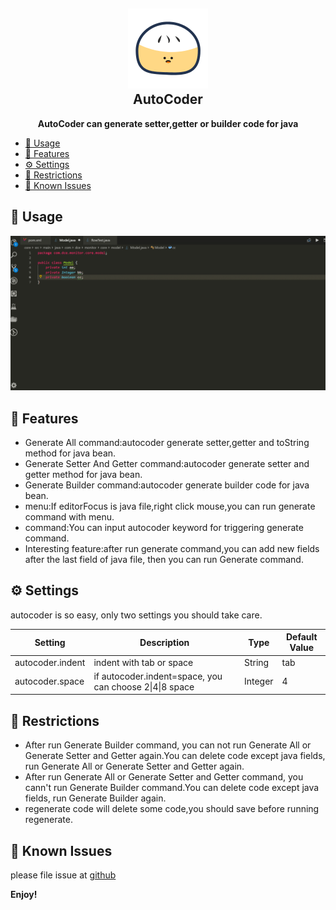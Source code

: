 <h2 align="center"><img src="images/icon.png" height="128"><br>AutoCoder</h2>
<p align="center"><strong>AutoCoder can generate setter,getter or builder code for java</strong></p>

- [🌴 Usage](#%F0%9F%8C%B4-usage)
- [💮 Features](#%F0%9F%92%AE-features)
- [⚙️ Settings](#%E2%9A%99%EF%B8%8F-settings)
- [🤣 Restrictions](#%F0%9F%A4%A3-restrictions)
- [🐛 Known Issues](#%F0%9F%90%9B-known-issues)
## 🌴 Usage
![How to use](images/usages.gif)
## 💮 Features
- Generate All command:autocoder generate setter,getter and toString method for java bean.
- Generate Setter And Getter command:autocoder generate setter and getter method for java bean.
- Generate Builder command:autocoder generate builder code for java bean.
- menu:If editorFocus is java file,right click mouse,you can run generate command with menu.
- command:You can input autocoder keyword for triggering generate command.
- Interesting feature:after run generate command,you can add new fields after the last field of java file, then you can run Generate command.
## ⚙️ Settings
autocoder is so easy, only two settings you should take care.

| Setting          | Description                                             | Type    | Default Value |
| ---------------- | ------------------------------------------------------- | ------- | ------------- |
| autocoder.indent | indent with tab or space                                | String  | tab           |
| autocoder.space  | if autocoder.indent=space, you can choose 2\|4\|8 space | Integer | 4             |
## 🤣 Restrictions
- After run Generate Builder command, you can not run Generate All or Generate Setter and Getter again.You can delete code except java fields, run Generate All or Generate Setter and Getter again.
- After run Generate All or Generate Setter and Getter command, you cann't run Generate Builder command.You can delete code except java fields, run Generate Builder again. 
- regenerate code will delete some code,you should save before running regenerate.

## 🐛 Known Issues
please file issue at [github](https://github.com/simahao/autocoder/issues)

**Enjoy!**
